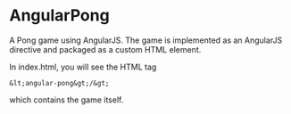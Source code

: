 AngularPong
===========

A Pong game using AngularJS.  The game is implemented as an AngularJS directive and packaged as a custom HTML element.

In index.html, you will see the HTML tag 

    &lt;angular-pong&gt;/&gt;

which contains the game itself.
